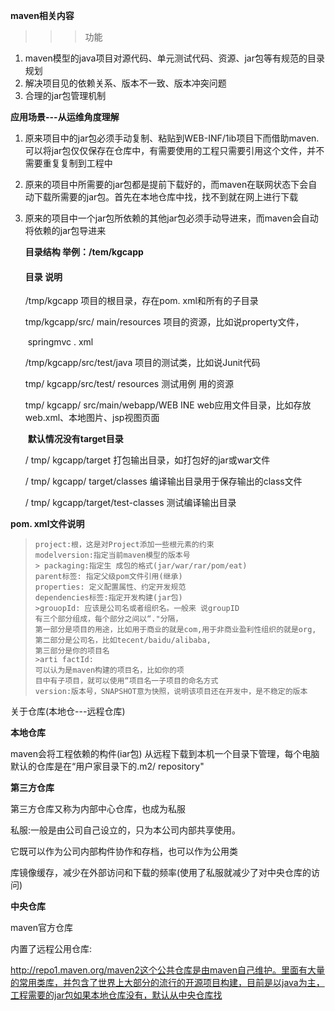 **maven相关内容**

> >>功能

1. maven模型的java项目对源代码、单元测试代码、资源、jar包等有规范的目录规划
2. 解决项目见的依赖关系、版本不一致、版本冲突问题
3. 合理的jar包管理机制

**应用场景---从运维角度理解**

1. 原来项目中的jar包必须手动复制、粘贴到WEB-INF/1ib项目下而借助maven.可以将jar包仅仅保存在仓库中，有需要使用的工程只需要引用这个文件，并不需要重复复制到工程中

2. 原来的项目中所需要的jar包都是提前下载好的，而maven在联网状态下会自动下载所需要的jar包。首先在本地仓库中找，找不到就在网上进行下载

3. 原来的项目中一个jar包所依赖的其他jar包必须手动导进来，而maven会自动将依赖的jar包导进来

   **目录结构	举例：/tem/kgcapp**

   #### **目录**									**说明**

   /tmp/kgcapp 							项目的根目录，存在pom. xml和所有的子目录

   tmp/kgcapp/src/ main/resources		项目的资源，比如说property文件，

   ​								springmvc . xml

   /tmp/kgcapp/src/test/java 		项目的测试类，比如说Junit代码

   tmp/ kgcapp/src/test/ resources 		测试用例	用的资源

   tmp/ kgcapp/ src/main/webapp/WEB INE 		web应用文件目录，比如存放web.xml、本地图片、jsp视图页面

   ​		**默认情况没有target目录**

   / tmp/ kgcapp/target								打包输出目录，如打包好的jar或war文件

   / tmp/ kgcapp/ target/classes				 编译输出目录用于保存输出的class文件

   / tmp/ kgcapp/target/test-classes		 测试编译输出目录

**pom. xml文件说明**

> ```
> project:根，这是对Project添加一些根元素的约束
> modelversion:指定当前maven模型的版本号
> > packaging:指定生 成包的格式(jar/war/rar/pom/eat)
> parent标签: 指定父级pom文件引用(继承)
> properties: 定义配置属性、约定开发规范
> dependencies标签:指定开发构建(jar包)
> >grouopId: 应该是公司名或者组织名。一般来 说groupID
> 有三个部分组成，每个部分之间以“."分隔，
> 第一部分是项目的用途，比如用于商业的就是com,用于非商业盈利性组织的就是org,
> 第二部分是公司名，比如tecent/baidu/alibaba, 
> 第三部分是你的项目名
> >arti factId:
> 可以认为是maven构建的项目名，比如你的项
> 目中有子项目，就可以使用“项目名一子项目的命名方式
> version:版本号，SNAPSHOT意为快照，说明该项目还在开发中，是不稳定的版本
> ```

关于仓库(本地仓---远程仓库)

**本地仓库**

maven会将工程依赖的构件(iar包) 从远程下载到本机一个目录下管理，每个电脑默认的仓库是在“用户家目录下的.m2/ repository"

**第三方仓库**

第三方仓库又称为内部中心仓库，也成为私服

私服:一般是由公司自己设立的，只为本公司内部共享使用。

它既可以作为公司内部构件协作和存档，也可以作为公用类

库镜像缓存，减少在外部访问和下载的频率(使用了私服就减少了对中央仓库的访问)

**中央仓库**

maven官方仓库

内置了远程公用仓库:

http://repo1.maven.org/maven2这个公共仓库是由maven自己维护。里面有大量的常用类库，并包含了世界上大部分的流行的开源项目构建，目前是以java为主，工程需要的jar包如果本地仓库没有，默认从中央仓库找

